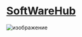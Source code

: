# [SoftWareHub](http://michaelgamil.com/software)
![изображение](https://github.com/BRouillardClair/SoftWareHub/assets/132991156/8ddaf9bf-2ee7-4805-a6ed-2d92e645dad8)

